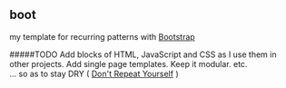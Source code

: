 ## boot
my template for recurring patterns with [Bootstrap](https://github.com/twbs/bootstrap)

#####TODO
Add blocks of HTML, JavaScript and CSS as I use them in other projects. Add single page templates. Keep it modular. etc.  
... so as to stay DRY ( [Don't Repeat Yourself](https://en.wikipedia.org/wiki/Don%27t_repeat_yourself) )
